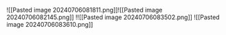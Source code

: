 ![[Pasted image 20240706081811.png]]![[Pasted image 20240706082145.png]]
!![[Pasted image 20240706083502.png]]
![[Pasted image 20240706083610.png]]